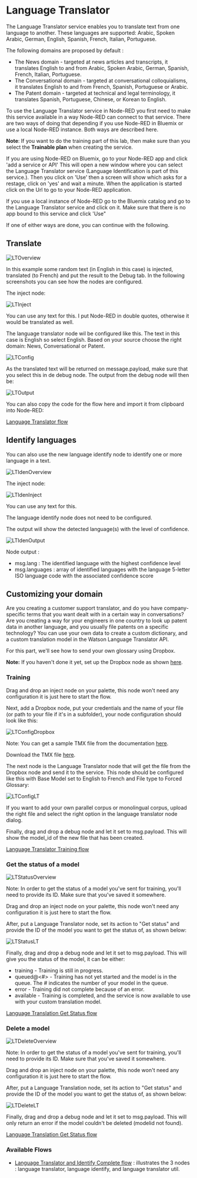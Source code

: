 # Language Translator

The Language Translator service enables you to translate text from one language to another. These languages are supported: Arabic, Spoken Arabic, German, English, Spanish, French, Italian, Portuguese.

The following domains are proposed by default :

- The News domain - targeted at news articles and transcripts, it translates English to and from Arabic, Spoken Arabic, German, Spanish, French, Italian, Portuguese.
- The Conversational domain - targeted at conversational colloquialisms, it translates English to and from French, Spanish, Portuguese or Arabic.
- The Patent domain - targeted at technical and legal terminology, it translates Spanish, Portuguese, Chinese, or Korean to English.

To use the Language Translator service in Node-RED you first need to make this service available in a way Node-RED can connect to that service. There are two ways of doing that depending if you use Node-RED in Bluemix or use a local Node-RED instance. Both ways are described here.

**Note**: If you want to do the training part of this lab, then make sure than you select the **Trainable plan** when creating the service. 

If you are using Node-RED on Bluemix, go to your Node-RED app and click 'add a service or API' This will open a new window where you can select the Language Translator service (Language Identification is part of this service.). Then you click on 'Use' then a screen will show which asks for a restage, click on 'yes' and wait a minute. When the application is started click on the Url to go to your Node-RED application.

If you use a local instance of Node-RED go to the Bluemix catalog and go to the Language Translator service and click on it. Make sure that there is no app bound to this service and click 'Use"

If one of either ways are done, you can continue with the following.

## Translate 

![`LTOverview`](images/lt.jpg)

In this example some random text (in English in this case) is injected, translated (to French) and put the result to the Debug tab. In the following screenshots you can see how the nodes are configured.

The inject node:

![`LTInject`](images/lt_inject.jpg)

You can use any text for this. I put Node-RED in double quotes, otherwise it would be translated as well.

The language translator node wil be configured like this. The text in this case is English so select English. Based on your source choose the right domain: News, Conversational or Patent.

![`LTConfig`](images/lt_config.png)

As the translated text will be returned on message.payload, make sure that you select this in de debug node. The output from the debug node will then be:

![`LTOutput`](images/lt_debug.jpg)

You can also copy the code for the flow here and import it from clipboard into Node-RED:

[Language Translator flow](language_translator_flow.txt)

## Identify languages

You can also use the new language identify node to identify one or more language in a text.

![`LTIdenOverview`](images/lt_identify_overview.jpg)

The inject node:

![`LTIdenInject`](images/lt_identify_inject.jpg)

You can use any text for this.

The language identify node does not need to be configured.

The output will show the detected language(s) with the level of confidence.

![`LTIdenOutput`](images/lt_identify_output.jpg)

Node output :

- msg.lang : The identified language with the highest confidence level
- msg.languages : array of identified languages with the language 5-letter ISO language code with the associated confidence score

## Customizing your domain

Are you creating a customer support translator, and do you have company-specific terms that you want dealt with in a certain way in conversations? Are you creating a way for your engineers in one country to look up patent data in another language, and you usually file patents on a specific technology? You can use your own data to create a custom dictionary, and a custom translation model in the Watson Language Translator API.

For this part, we'll see how to send your own glossary using Dropbox.

**Note:** If you haven't done it yet, set up the Dropbox node as shown [here](https://github.com/watson-developer-cloud/node-red-labs/tree/master/utilities/dropbox_setup).

### Training

Drag and drop an inject node on your palette, this node won't need any configuration it is just here to start the flow.

Next, add a Dropbox node, put your credentials and the name of your file (or path to your file if it's in a subfolder), your node configuration should look like this:

![`LTConfigDropbox`](images/lt_train_dropbox.png)

Note: You can get a sample TMX file from the documentation [here](https://www.ibm.com/smarterplanet/us/en/ibmwatson/developercloud/doc/language-translation/customizing.shtml).

Download the TMX file  [here](https://raw.githubusercontent.com/watson-developer-cloud/node-red-labs/master/utilities/box_setup/glossary.tmx).

The next node is the Language Translator node that will get the file from the Dropbox node and send it to the service.
This node should be configured like this with Base Model set to English to French and File type to Forced Glossary:

![`LTConfigLT`](images/lt_train_config.png)

If you want to add your own parallel corpus or monolingual corpus, upload the right file and select the right option in the language translator node dialog.

Finally, drag and drop a debug node and let it set to msg.payload. This will show the model_id of the new file that has been created. 

[Language Translator Training flow](lang_train_flow.json)

### Get the status of a model

![`LTStatusOverview`](images/lt_status_overview.png)

Note: In order to get the status of a model you've sent for training, you'll need to provide its ID. Make sure that you've saved it somewhere. 

Drag and drop an inject node on your palette, this node won't need any configuration it is just here to start the flow.

After, put a Language Translator node, set its action to "Get status" and provide the ID of the model you want to get the status of, as shown below:

![`LTStatusLT`](images/lt_status_lt.png)

Finally, drag and drop a debug node and let it set to msg.payload. This will give you the status of the model, it can be either:

 - training - Training is still in progress.
 - queued@<#> - Training has not yet started and the model is in the queue. The # indicates the number of your model in the queue.
 - error - Training did not complete because of an error.
 - available - Training is completed, and the service is now available to use with your custom translation model.
 
 [Language Translation Get Status flow](lang_getstatus_flow.json)

### Delete a model

![`LTDeleteOverview`](images/lt_delete_overview.png)

Note: In order to get the status of a model you've sent for training, you'll need to provide its ID. Make sure that you've saved it somewhere. 

Drag and drop an inject node on your palette, this node won't need any configuration it is just here to start the flow.

After, put a Language Translation node, set its action to "Get status" and provide the ID of the model you want to get the status of, as shown below:

![`LTDeleteLT`](images/lt_delete_lt.png)

Finally, drag and drop a debug node and let it set to msg.payload. This will only return an error if the model couldn't be deleted (modelid not found).

 [Language Translation Get Status flow](lang_delete_flow.json)

 ### Available Flows

- [Language Translator and Identify Complete flow](lang_complete_flow.json) : illustrates the 3 nodes : language translator, language identify, and language translator util.

